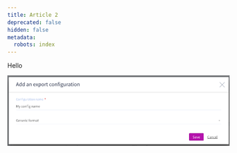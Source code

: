 ```yaml
---
title: Article 2
deprecated: false
hidden: false
metadata:
  robots: index
---
```


Hello

![](/assets/screenshot.png)
